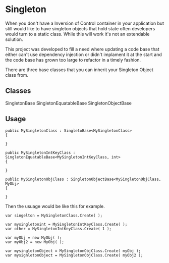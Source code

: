 Singleton
=========

<p>When you don't have a Inversion of Control container in your application but still would like to have singleton objects that hold state often developers would turn to a static class. While this will work it's not an extendable solution.</p>

<p>This project was developed to fill a need where updating a code base that either can't use dependency injection or didn't implament it at the start and the code base has grown too large to refactor in a timely fashion.</p>

There are three base classes that you can inherit your Singleton Object class from.

Classes
-------

SingletonBase
SingletonEquatableBase
SingletonObjectBase

Usage
-----

    public MySingletonClass : SingletoBase<MySingletonClass>
    {

    }

    public MySingletonIntKeyClass : SingletonEquatableBase<MySingletonIntKeyClass, int>
    {

    }

    public MySingletonObjClass : SingletonObjectBase<MySingletonObjClass, MyObj>
    {

    }

Then the usuage would be like this for example.

    var singelton = MySingletonClass.Create( );

    var mysingletonint = MySingletonIntKeyClass.Create( );
    var other = MySingletonIntKeyClass.Create( 1 );

    var myObj = new MyObj( );
    var myObj2 = new MyObj( );

    var mysingletonObject = MySingletonObjClass.Create( myObj );
    var mysignletonObject = MySingletonObjClass.Create( myObj2 );
